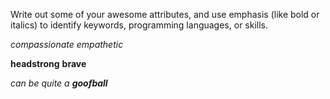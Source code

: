 Write out some of your awesome attributes, and use emphasis (like bold or italics) to identify keywords, programming languages, or skills.

*compassionate*
_empathetic_

**headstrong**
__brave__

_can be quite a **goofball**_

